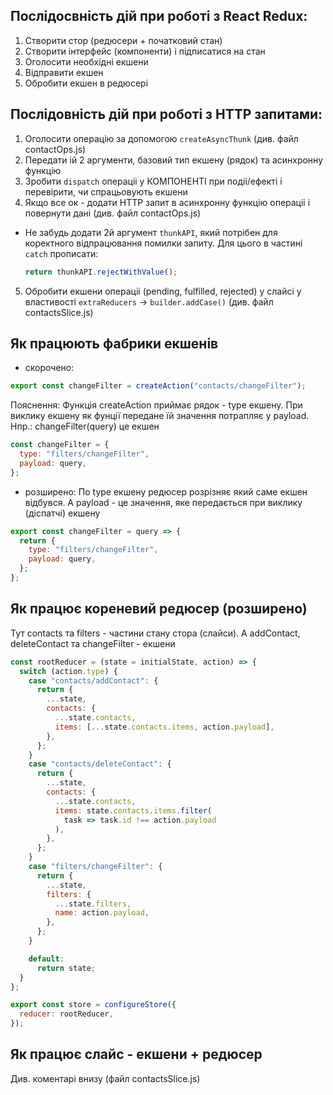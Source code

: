 ## Послідосвність дій при роботі з React Redux:

1. Створити стор (редюсери + початковий стан)
2. Створити інтерфейс (компоненти) і підписатися на стан
3. Оголосити необхідні екшени
4. Відправити екшен
5. Обробити екшен в редюсері

## Послідовність дій при роботі з HTTP запитами:

1. Оголосити операцію за допомогою `createAsyncThunk` (див. файл contactOps.js)
2. Передати ій 2 аргументи, базовий тип екшену (рядок) та асинхронну функцію
3. Зробити `dispatch` операціі у КОМПОНЕНТІ при подіі/ефекті і перевірити, чи
   спрацьовують екшени
4. Якщо все ок - додати HTTP запит в асинхронну функцію операціі і повернути
   дані (див. файл contactOps.js)

- Не забудь додати 2й аргумент `thunkAPI`, який потрібен для коректного
  відпрацювання помилки запиту. Для цього в частині `catch` прописати:
  ```js
  return thunkAPI.rejectWithValue();
  ```

5. Обробити екшени операціі (pending, fulfilled, rejected) у слайсі у
   властивості `extraReducers` -> `builder.addCase()` (див. файл
   contactsSlice.js)

## Як працюють фабрики екшенів

- скорочено:

```js
export const changeFilter = createAction("contacts/changeFilter");
```

Пояснення: Функція createAction приймає рядок - type екшену. При виклику екшену
як фунції передане їй значення потрапляє у payload. Нпр.: changeFilter(query) це
екшен

```js
const changeFilter = {
  type: "filters/changeFilter",
  payload: query,
};
```

- розширено: По type екшену редюсер розрізняє який саме екшен відбувся. A
  payload - це значення, яке передається при виклику (діспатчі) екшену

```js
export const changeFilter = query => {
  return {
    type: "filters/changeFilter",
    payload: query,
  };
};
```

## Як працює кореневий редюсер (розширено)

Тут contacts та filters - частини стану стора (слайси). А addContact,
deleteContact та changeFilter - екшени

```js
const rootReducer = (state = initialState, action) => {
  switch (action.type) {
    case "contacts/addContact": {
      return {
        ...state,
        contacts: {
          ...state.contacts,
          items: [...state.contacts.items, action.payload],
        },
      };
    }
    case "contacts/deleteContact": {
      return {
        ...state,
        contacts: {
          ...state.contacts,
          items: state.contacts.items.filter(
            task => task.id !== action.payload
          ),
        },
      };
    }
    case "filters/changeFilter": {
      return {
        ...state,
        filters: {
          ...state.filters,
          name: action.payload,
        },
      };
    }

    default:
      return state;
  }
};

export const store = configureStore({
  reducer: rootReducer,
});
```

## Як працює слайс - екшени + редюсер

Див. коментарі внизу (файл contactsSlice.js)
